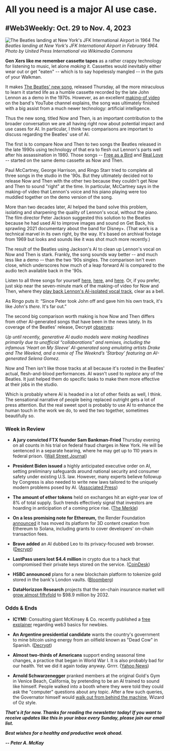 # All you need is a major AI use case.
## #Web3Weekly: Oct. 29 to Nov. 4, 2023

![The Beatles landing at New York's JFK International Airport in 1964](https://upload.wikimedia.org/wikipedia/commons/6/61/The_Beatles_arrive_at_JFK_Airport.jpg)
*The Beatles landing at New York's JFK International Airport in February 1964. Photo by United Press International via Wikimedia Commons*

**Gen Xers like me remember cassette tapes** as a rather crappy technology for listening to music, let alone *making* it. Cassettes would inevitably either wear out or get "eaten" -- which is to say hopelessly mangled -- in the guts of your Walkman.

It makes [The Beatles' new song](https://www.youtube.com/watch?v=AW55J2zE3N4), released Thursday, all the more miraculous to learn it started life as a humble cassette recorded by the late John Lennon as a demo in the 1970s. However, as an excellent [making-of video](https://www.youtube.com/watch?v=APJAQoSCwuA) on the band's YouTube channel explains, the song was ultimately finished with a big assist from a much newer technology: artificial intelligence.

Thus the new song, titled Now and Then, is an important contribution to the broader conversation we are all having right now about potential impact and use cases for AI. In particular, I think two comparisons are important to discuss regarding the Beatles' use of AI.

The first is to compare Now and Then to two songs the Beatles released in the late 1990s using technology of that era to flesh out Lennon's parts well after his assassination in 1980. Those songs -- [Free as a Bird](https://www.youtube.com/watch?v=ODIvONHPqpk) and [Real Love](https://www.youtube.com/watch?v=ax7krBKzmVI) -- started on the same demo cassette as Now and Then.

Paul McCartney, George Harrison, and Ringo Starr tried to complete all three songs in the studio in the '90s. But they ultimately decided not to release Now and Then with the other two because they couldn't get Now and Then to sound "right" at the time. In particular, McCartney says in the making-of video that Lennon's voice and his piano playing were too muddled together on the demo version of the song.

More than two decades later, AI helped the band solve this problem, isolating and sharpening the quality of Lennon's vocal, without the piano. The film director Peter Jackson suggested this solution to the Beatles because he had used AI to improve images and sound on Get Back, his sprawling 2021 documentary about the band for Disney+. (That work is a technical marvel in its own right, by the way. It's based on archival footage from 1969 but looks and sounds like it was shot much more recently.)

The result of the Beatles using Jackson's AI to clean up Lennon's vocal on Now and Then is stark. Frankly, the song sounds way better -- and much less like a demo -- than the two '90s singles. The comparison isn't even close, which underscores how much of a leap forward AI is compared to the audio tech available back in the '90s.

Listen to all three songs for yourself [here](https://www.youtube.com/watch?v=ODIvONHPqpk), [here](https://www.youtube.com/watch?v=ax7krBKzmVI), and [here](https://www.youtube.com/watch?v=AW55J2zE3N4). Or, if you prefer, just skip near the seven-minute mark of the making-of video for Now and Then, where they [play back Lennon's AI-isolated vocal track](https://www.youtube.com/watch?v=APJAQoSCwuA&t=408s), clear as a bell.  

As Ringo puts it: “Since Peter took John off and gave him his own track, it's like John's *there*. It's far out.”

The second big comparison worth making is how Now and Then differs from other AI-generated songs that have been in the news lately. In its coverage of the Beatles' release, Decrypt [observes](https://decrypt.co/204170/beatles-final-song-now-and-then-brought-to-life-by-ai):

*Up until recently, generative AI audio models were making headlines primarily due to unofficial “collaborations” and remixes, including the infamous ‘Heart on My Sleeve’ AI-generated song emulating artists Drake and The Weeknd, and a remix of The Weeknd’s ‘Starboy’ featuring an AI-generated Selena Gomez.*

Now and Then isn't like those tracks at all because it's rooted in the Beatles' actual, flesh-and-blood performances. AI wasn't used to *replace* any of the Beatles. It just helped them do specific tasks to make them more effective at their jobs in the studio.

Which is probably where AI is headed in a lot of other fields as well, I think. The sensational narrative of people being replaced outright gets a lot of press attention. But the real sweet spot is probably to use AI to enhance the human touch in the work we do, to wed the two together, sometimes beautifully so.

### Week in Review

- **A jury convicted FTX founder Sam Bankman-Fried** Thursday evening on all counts in his trial on federal fraud charges in New York. He will be sentenced in a separate hearing, where he may get up to 110 years in federal prison. ([Wall Street Journal](https://www.msn.com/en-us/news/crime/sam-bankman-fried-faces-lengthy-sentence-and-long-odds-on-appeal/ar-AA1jlzrS))

- **President Biden issued** a highly anticipated executive order on AI, setting preliminary safeguards around national security and consumer safety under existing U.S. law. However, many experts believe followup by Congress is also needed to write new laws tailored to the uniquely modern problems posed by AI. ([Associated Press](https://apnews.com/article/biden-ai-artificial-intelligence-executive-order-cb86162000d894f238f28ac029005059))

- **The amount of ether tokens** held on exchanges hit an eight-year low of 8% of total supply. Such trends effectively signal that investors are hoarding in anticipation of a coming price rise. ([The Merkle](https://themerkle.com/ethereums-positive-trend-an-increase-in-new-addresses-and-a-decline-in-exchange-supply/))

- **On a less promising note for Ethereum,** the Render Foundation [announced](https://prweb.com/releases/render-network-completes-its-successful-upgrade-to-solana-301974578.html) it has moved its platform for 3D content creation from Ethereum to Solana, including grants to cover developers' on-chain transaction fees.  

- **Brave added** an AI dubbed Leo to its privacy-focused web browser. ([Decrypt](https://decrypt.co/204059/brave-browser-leo-ai-assistant-anthropic))

- **LastPass users lost $4.4 million** in crypto due to a hack that compromised their private keys stored on the service. ([CoinDesk](https://www.coindesk.com/business/2023/10/30/lastpass-hack-victims-lose-44m-in-a-single-day/))

- **HSBC announced** plans for a new blockchain platform to tokenize gold stored in the bank's London vaults. ([Bloomberg](https://www.bloomberg.com/news/articles/2023-11-01/hsbc-launches-blockchain-platform-to-tokenize-ownership-of-gold-in-london-vault))

- **DataHorizzon Research** projects that the on-chain insurance market will [grow almost fiftyfold](https://finance.yahoo.com/news/blockchain-insurance-market-reach-usd-122000621.html) to $98.9 million by 2032.

### Odds & Ends

- **ICYMI:** Consulting giant McKinsey & Co. recently published a [free explainer](https://www.mckinsey.com/featured-insights/mckinsey-explainers/what-is-web3) regarding web3 basics for newbies.

- **An Argentine presidential candidate** wants the country's government to mine bitcoin using energy from an oilfield known as "Dead Cow" in Spanish. ([Decrypt](https://decrypt.co/204164/argentina-presidential-hopeful-wants-to-mine-bitcoin-from-dead-cow))

- **Almost two-thirds of Americans** support ending seasonal time changes, a practice that began in World War I. It is also probably bad for our health. Yet we did it again today anyway. Grrrr. ([Yahoo News](https://www.youtube.com/watch?app=desktop&v=2monr8fPLHc))

- **Arnold Schwarzenegger** pranked members at the original Gold's Gym in Venice Beach, California, by pretending to be an AI trained to sound like himself. People walked into a booth where they were told they could ask the "computer" questions about any topic. After a few such queries, the Governator himself would [walk out from behind the machine](https://www.youtube.com/watch?v=p3--6joOnfw), Wizard of Oz style.

<!-- Boilerplate needs re-working. This is version from last week... -->

_**That's it for now. Thanks for reading the newsletter today! If you want to receive updates like this in your inbox every Sunday, please join our email list.**_

<!--Move this content to standing editorial policy page on the website.     _**Note: #Web3Weekly content is intended for journalistic purposes only, not as investment advice. Always [DYOR](https://www.urbandictionary.com/define.php?term=DYOR) and consult appropriate financial professionals before making investment decisions.**_ -->

_**Best wishes for a healthy and productive week ahead.**_  

_**-- Peter A. McKay**_  
